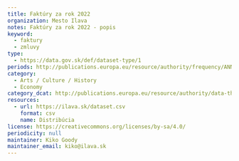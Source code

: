 ```yaml
---
title: Faktúry za rok 2022
organization: Mesto Ilava
notes: Faktúry za rok 2022 - popis
keyword:
  - faktury
  - zmluvy
type:
  - https://data.gov.sk/def/dataset-type/1
periods: http://publications.europa.eu/resource/authority/frequency/ANNUAL
category:
  - Arts / Culture / History
  - Economy
category_dcat: http://publications.europa.eu/resource/authority/data-theme/ECON
resources:
  - url: https://ilava.sk/dataset.csv
    format: csv
    name: Distribúcia
license: https://creativecommons.org/licenses/by-sa/4.0/
periodicity: null
maintainer: Kiko Goody
maintainer_email: kiko@ilava.sk
---
```


